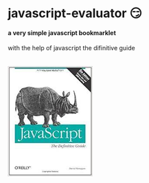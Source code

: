 # javascript-evaluator 😏            
#### a very simple javascript bookmarklet 
 
with the help of javascript the difinitive guide<br/><br/><br/>
![difinitive guide](download.jpg)
